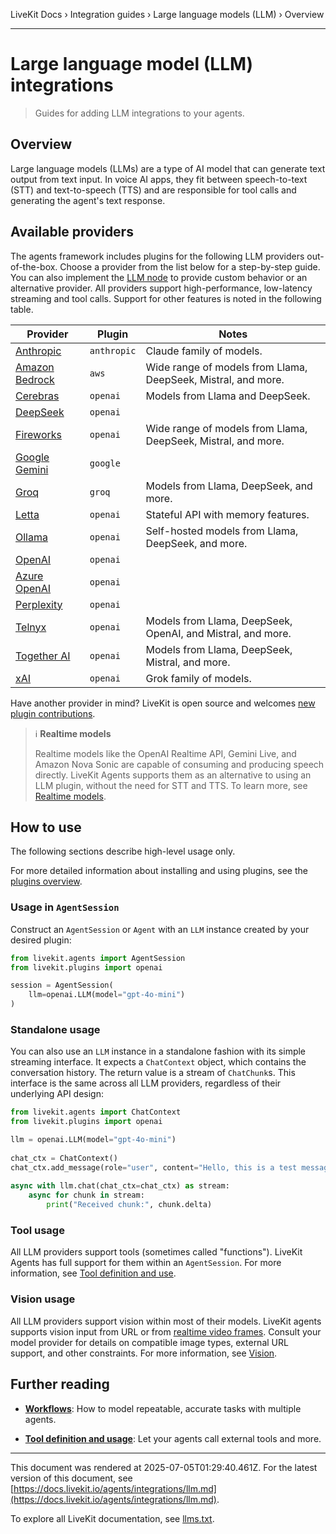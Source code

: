LiveKit Docs › Integration guides › Large language models (LLM) › Overview

---

# Large language model (LLM) integrations

> Guides for adding LLM integrations to your agents.

## Overview

Large language models (LLMs) are a type of AI model that can generate text output from text input. In voice AI apps, they fit between speech-to-text (STT) and text-to-speech (TTS) and are responsible for tool calls and generating the agent's text response.

## Available providers

The agents framework includes plugins for the following LLM providers out-of-the-box. Choose a provider from the list below for a step-by-step guide. You can also implement the [LLM node](https://docs.livekit.io/agents/build/nodes.md#llm-node) to provide custom behavior or an alternative provider. All providers support high-performance, low-latency streaming and tool calls. Support for other features is noted in the following table.

| Provider | Plugin | Notes |
| -------- | ------ | ----- |
| [Anthropic](https://docs.livekit.io/agents/integrations/llm/anthropic.md) | `anthropic` | Claude family of models. |
| [Amazon Bedrock](https://docs.livekit.io/agents/integrations/llm/aws.md) | `aws` | Wide range of models from Llama, DeepSeek, Mistral, and more. |
| [Cerebras](https://docs.livekit.io/agents/integrations/llm/cerebras.md) | `openai` | Models from Llama and DeepSeek. |
| [DeepSeek](https://docs.livekit.io/agents/integrations/llm/deepseek.md) | `openai` |  |
| [Fireworks](https://docs.livekit.io/agents/integrations/llm/fireworks.md) | `openai` | Wide range of models from Llama, DeepSeek, Mistral, and more. |
| [Google Gemini](https://docs.livekit.io/agents/integrations/llm/gemini.md) | `google` |  |
| [Groq](https://docs.livekit.io/agents/integrations/llm/groq.md) | `groq` | Models from Llama, DeepSeek, and more. |
| [Letta](https://docs.livekit.io/agents/integrations/llm/letta.md) | `openai` | Stateful API with memory features. |
| [Ollama](https://docs.livekit.io/agents/integrations/llm/ollama.md) | `openai` | Self-hosted models from Llama, DeepSeek, and more. |
| [OpenAI](https://docs.livekit.io/agents/integrations/llm/openai.md) | `openai` |  |
| [Azure OpenAI](https://docs.livekit.io/agents/integrations/llm/azure-openai.md) | `openai` |  |
| [Perplexity](https://docs.livekit.io/agents/integrations/llm/perplexity.md) | `openai` |  |
| [Telnyx](https://docs.livekit.io/agents/integrations/llm/telnyx.md) | `openai` | Models from Llama, DeepSeek, OpenAI, and Mistral, and more. |
| [Together AI](https://docs.livekit.io/agents/integrations/llm/together.md) | `openai` | Models from Llama, DeepSeek, Mistral, and more. |
| [xAI](https://docs.livekit.io/agents/integrations/llm/xai.md) | `openai` | Grok family of models. |

Have another provider in mind? LiveKit is open source and welcomes [new plugin contributions](https://docs.livekit.io/agents/integrations.md#contribute).

> ℹ️ **Realtime models**
> 
> Realtime models like the OpenAI Realtime API, Gemini Live, and Amazon Nova Sonic are capable of consuming and producing speech directly. LiveKit Agents supports them as an alternative to using an LLM plugin, without the need for STT and TTS. To learn more, see [Realtime models](https://docs.livekit.io/agents/integrations/realtime.md).

## How to use

The following sections describe high-level usage only.

For more detailed information about installing and using plugins, see the [plugins overview](https://docs.livekit.io/agents/integrations.md#install).

### Usage in `AgentSession`

Construct an `AgentSession` or `Agent` with an `LLM` instance created by your desired plugin:

```python
from livekit.agents import AgentSession
from livekit.plugins import openai

session = AgentSession(
    llm=openai.LLM(model="gpt-4o-mini")
)

```

### Standalone usage

You can also use an `LLM` instance in a standalone fashion with its simple streaming interface. It expects a `ChatContext` object, which contains the conversation history. The return value is a stream of `ChatChunk`s. This interface is the same across all LLM providers, regardless of their underlying API design:

```python
from livekit.agents import ChatContext
from livekit.plugins import openai

llm = openai.LLM(model="gpt-4o-mini")
    
chat_ctx = ChatContext()
chat_ctx.add_message(role="user", content="Hello, this is a test message!")
    
async with llm.chat(chat_ctx=chat_ctx) as stream:
    async for chunk in stream:
        print("Received chunk:", chunk.delta)

```

### Tool usage

All LLM providers support tools (sometimes called "functions"). LiveKit Agents has full support for them within an `AgentSession`. For more information, see [Tool definition and use](https://docs.livekit.io/agents/build/tools.md).

### Vision usage

All LLM providers support vision within most of their models. LiveKit agents supports vision input from URL or from [realtime video frames](https://docs.livekit.io/home/client/tracks.md). Consult your model provider for details on compatible image types, external URL support, and other constraints. For more information, see [Vision](https://docs.livekit.io/agents/build/vision.md).

## Further reading

- **[Workflows](https://docs.livekit.io/agents/build/workflows.md)**: How to model repeatable, accurate tasks with multiple agents.

- **[Tool definition and usage](https://docs.livekit.io/agents/build/tools.md)**: Let your agents call external tools and more.

---

This document was rendered at 2025-07-05T01:29:40.461Z.
For the latest version of this document, see [https://docs.livekit.io/agents/integrations/llm.md](https://docs.livekit.io/agents/integrations/llm.md).

To explore all LiveKit documentation, see [llms.txt](https://docs.livekit.io/llms.txt).